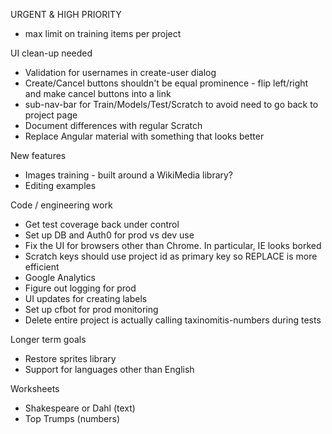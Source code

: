 URGENT & HIGH PRIORITY
* max limit on training items per project

UI clean-up needed
* Validation for usernames in create-user dialog
* Create/Cancel buttons shouldn't be equal prominence - flip left/right and make cancel buttons into a link
* sub-nav-bar for Train/Models/Test/Scratch to avoid need to go back to project page
* Document differences with regular Scratch
* Replace Angular material with something that looks better

New features
* Images training - built around a WikiMedia library?
* Editing examples

Code / engineering work
* Get test coverage back under control
* Set up DB and Auth0 for prod vs dev use
* Fix the UI for browsers other than Chrome. In particular, IE looks borked
* Scratch keys should use project id as primary key so REPLACE is more efficient
* Google Analytics
* Figure out logging for prod
* UI updates for creating labels
* Set up cfbot for prod monitoring
* Delete entire project is actually calling taxinomitis-numbers during tests

Longer term goals
* Restore sprites library
* Support for languages other than English

Worksheets
* Shakespeare or Dahl (text)
* Top Trumps (numbers)
